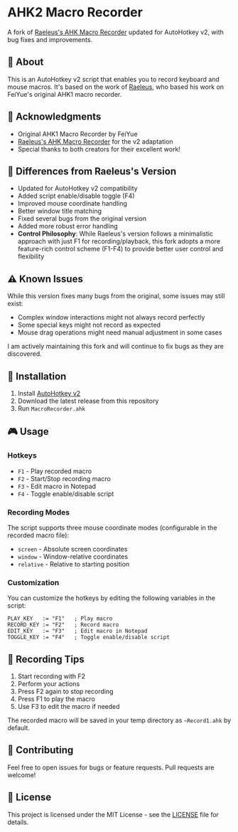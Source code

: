 # AHK2 Macro Recorder

A fork of [Raeleus's AHK Macro Recorder](https://github.com/raeleus/AHK-Macro-Recorder) updated for AutoHotkey v2, with bug fixes and improvements.

## 🎯 About

This is an AutoHotkey v2 script that enables you to record keyboard and mouse macros. It's based on the work of [Raeleus](https://github.com/raeleus/AHK-Macro-Recorder), who based his work on FeiYue's original AHK1 macro recorder.

## 🙏 Acknowledgments

- Original AHK1 Macro Recorder by FeiYue
- [Raeleus's AHK Macro Recorder](https://github.com/raeleus/AHK-Macro-Recorder) for the v2 adaptation
- Special thanks to both creators for their excellent work!

## 🔄 Differences from Raeleus's Version

- Updated for AutoHotkey v2 compatibility
- Added script enable/disable toggle (F4)
- Improved mouse coordinate handling
- Better window title matching
- Fixed several bugs from the original version
- Added more robust error handling
- **Control Philosophy**: While Raeleus's version follows a minimalistic approach with just F1 for recording/playback, this fork adopts a more feature-rich control scheme (F1-F4) to provide better user control and flexibility

## ⚠️ Known Issues

While this version fixes many bugs from the original, some issues may still exist:
- Complex window interactions might not always record perfectly
- Some special keys might not record as expected
- Mouse drag operations might need manual adjustment in some cases

I am actively maintaining this fork and will continue to fix bugs as they are discovered.

## 🚀 Installation

1. Install [AutoHotkey v2](https://www.autohotkey.com/)
2. Download the latest release from this repository
3. Run `MacroRecorder.ahk`

## 🎮 Usage

### Hotkeys
- `F1` - Play recorded macro
- `F2` - Start/Stop recording macro
- `F3` - Edit macro in Notepad
- `F4` - Toggle enable/disable script

### Recording Modes
The script supports three mouse coordinate modes (configurable in the recorded macro file):
- `screen` - Absolute screen coordinates
- `window` - Window-relative coordinates
- `relative` - Relative to starting position

### Customization
You can customize the hotkeys by editing the following variables in the script:
```autohotkey
PLAY_KEY   := "F1"   ; Play macro
RECORD_KEY := "F2"   ; Record macro
EDIT_KEY   := "F3"   ; Edit macro in Notepad
TOGGLE_KEY := "F4"   ; Toggle enable/disable script
```

## 📝 Recording Tips

1. Start recording with F2
2. Perform your actions
3. Press F2 again to stop recording
4. Press F1 to play the macro
5. Use F3 to edit the macro if needed

The recorded macro will be saved in your temp directory as `~Record1.ahk` by default.

## 🤝 Contributing

Feel free to open issues for bugs or feature requests. Pull requests are welcome!

## 📄 License

This project is licensed under the MIT License - see the [LICENSE](LICENSE) file for details. 